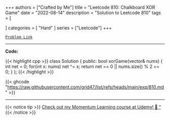 
+++
authors = ["Crafted by Me"]
title = "Leetcode 810: Chalkboard XOR Game"
date = "2022-08-14"
description = "Solution to Leetcode 810"
tags = [
    
]
categories = [
    "Hard"
]
series = ["Leetcode"]
+++



[`Problem Link`](https://leetcode.com/problems/chalkboard-xor-game/description/)

---

**Code:**

{{< highlight cpp >}}
class Solution {
public:
    bool xorGame(vector<int>& nums) {
        int net = 0;
        for(int x: nums)
            net ^= x;
        return net == 0 || nums.size() % 2 == 0;
    }
};
{{< /highlight >}}

{{< ghcode "https://raw.githubusercontent.com/grid47/list/refs/heads/main/exp/810.md" >}}

---



{{< notice tip >}}
[Check out my Momentum Learning course at Udemy! 🚀 "](https://www.udemy.com/course/blind-75-the-data-structures-and-algorithms-essentials/)
{{< /notice >}}

